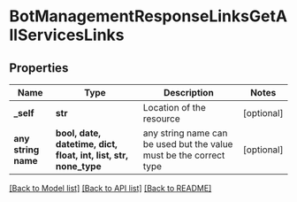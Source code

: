 # BotManagementResponseLinksGetAllServicesLinks


## Properties
Name | Type | Description | Notes
------------ | ------------- | ------------- | -------------
**_self** | **str** | Location of the resource | [optional] 
**any string name** | **bool, date, datetime, dict, float, int, list, str, none_type** | any string name can be used but the value must be the correct type | [optional]

[[Back to Model list]](../README.md#documentation-for-models) [[Back to API list]](../README.md#documentation-for-api-endpoints) [[Back to README]](../README.md)



